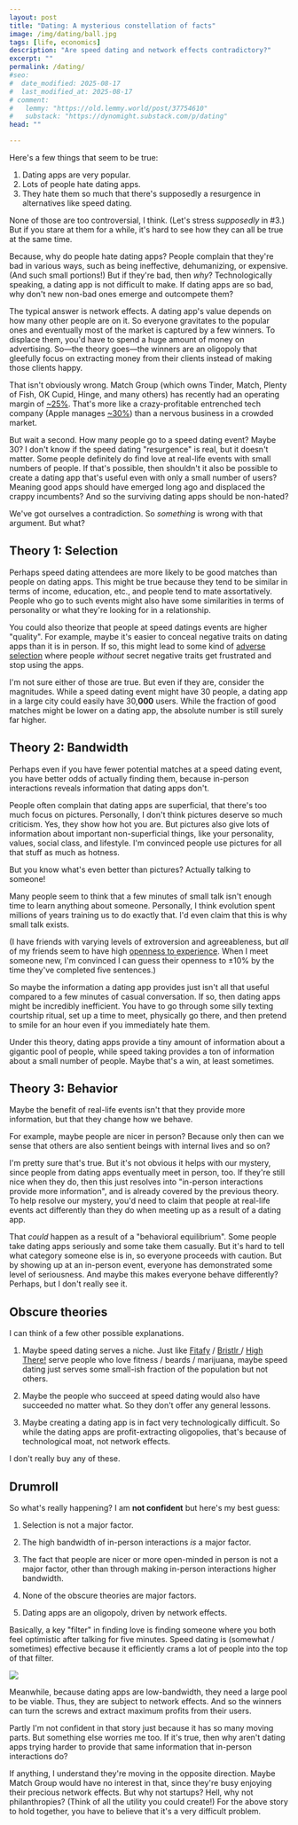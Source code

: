 ```yaml
---
layout: post
title: "Dating: A mysterious constellation of facts"
image: /img/dating/ball.jpg
tags: [life, economics]
description: "Are speed dating and network effects contradictory?"
excerpt: ""
permalink: /dating/
#seo:
#  date_modified: 2025-08-17
#  last_modified_at: 2025-08-17
# comment:
#   lemmy: "https://old.lemmy.world/post/37754610"
#   substack: "https://dynomight.substack.com/p/dating"
head: ""

---
```


Here's a few things that seem to be true:

1. Dating apps are very popular.
2. Lots of people hate dating apps.
3. They hate them so much that there's supposedly a resurgence in alternatives like speed dating.

None of those are too controversial, I think. (Let's stress *supposedly* in #3.) But if you stare at them for a while, it's hard to see how they can all be true at the same time.

Because, why do people hate dating apps? People complain that they're bad in various ways, such as being ineffective, dehumanizing, or expensive. (And such small portions!) But if they're bad, then *why*? Technologically speaking, a dating app is not difficult to make. If dating apps are so bad, why don't new non-bad ones emerge and outcompete them?

The typical answer is network effects. A dating app's value depends on how many other people are on it. So everyone gravitates to the popular ones and eventually most of the market is captured by a few winners. To displace them, you'd have to spend a huge amount of money on advertising. So—the theory goes—the winners are an oligopoly that gleefully focus on extracting money from their clients instead of making those clients happy.

That isn't obviously wrong. Match Group (which owns Tinder, Match, Plenty of Fish, OK Cupid, Hinge, and many others) has recently had an operating margin of [~25%](https://www.macrotrends.net/stocks/charts/MTCH/match-group/operating-margin). That's more like a crazy-profitable entrenched tech company (Apple manages [~30%](https://www.macrotrends.net/stocks/charts/AAPL/apple/operating-margin)) than a nervous business in a crowded market.

But wait a second. How many people go to a speed dating event? Maybe 30? I don't know if the speed dating "resurgence" is real, but it doesn't matter. Some people definitely do find love at real-life events with small numbers of people. If that's possible, then shouldn't it also be possible to create a dating app that's useful even with only a small number of users? Meaning good apps should have emerged long ago and displaced the crappy incumbents? And so the surviving dating apps should be non-hated?

We've got ourselves a contradiction. So *something* is wrong with that argument. But what?

## Theory 1: Selection

Perhaps speed dating attendees are more likely to be good matches than people on dating apps. This might be true because they tend to be similar in terms of income, education, etc., and people tend to mate assortatively. People who go to such events might also have some similarities in terms of personality or what they're looking for in a relationship.

You could also theorize that people at speed datings events are higher "quality". For example, maybe it's easier to conceal negative traits on dating apps than it is in person. If so, this might lead to some kind of [adverse selection](https://en.wikipedia.org/wiki/Adverse_selection) where people *without* secret negative traits get frustrated and stop using the apps.

I'm not sure either of those are true. But even if they are, consider the magnitudes. While a speed dating event might have 30 people, a dating app in a large city could easily have 30,**000** users. While the fraction of good matches might be lower on a dating app, the absolute number is still surely far higher.

## Theory 2: Bandwidth

Perhaps even if you have fewer potential matches at a speed dating event, you have better odds of actually finding them, because in-person interactions reveals information that dating apps don't.

People often complain that dating apps are superficial, that there's too much focus on pictures. Personally, I don't think pictures deserve so much criticism. Yes, they show how hot you are. But pictures also give lots of information about important non-superficial things, like your personality, values, social class, and lifestyle. I'm convinced people use pictures for all that stuff as much as hotness.

But you know what's even better than pictures? Actually talking to someone!

Many people seem to think that a few minutes of small talk isn't enough time to learn anything about someone. Personally, I think evolution spent millions of years training us to do exactly that. I'd even claim that this is why small talk exists.

(I have friends with varying levels of extroversion and agreeableness, but *all* of my friends seem to have high [openness to experience](https://en.wikipedia.org/wiki/Openness_to_experience). When I meet someone new, I'm convinced I can guess their openness to ±10% by the time they've completed five sentences.)

So maybe the information a dating app provides just isn't all that useful compared to a few minutes of casual conversation. If so, then dating apps might be incredibly inefficient. You have to go through some silly texting courtship ritual, set up a time to meet, physically go there, and then pretend to smile for an hour even if you immediately hate them.

Under this theory, dating apps provide a tiny amount of information about a gigantic pool of people, while speed taking provides a ton of information about a small number of people. Maybe that's a win, at least sometimes.

## Theory 3: Behavior

Maybe the benefit of real-life events isn't that they provide more information, but that they change how we behave.

For example, maybe people are nicer in person? Because only then can we sense that others are also sentient beings with internal lives and so on?

I'm pretty sure that's true. But it's not obvious it helps with our mystery, since people from dating apps eventually meet in person, too. If they're still nice when they do, then this just resolves into "in-person interactions provide more information", and is already covered by the previous theory. To help resolve our mystery, you'd need to claim that people at real-life events act differently than they do when meeting up as a result of a dating app.

That *could* happen as a result of a "behavioral equilibrium". Some people take dating apps seriously and some take them casually. But it's hard to tell what category someone else is in, so everyone proceeds with caution. But by showing up at an in-person event, everyone has demonstrated some level of seriousness. And maybe this makes everyone behave differently? Perhaps, but I don't really see it.

## Obscure theories

I can think of a few other possible explanations.

1. Maybe speed dating serves a niche. Just like [Fitafy](https://fitafy.com/) / [Bristlr ](https://www.bristlr.com/) / [High There!](https://highthere.com/) serve people who love fitness / beards / marijuana, maybe speed dating just serves some small-ish fraction of the population but not others.

2. Maybe the people who succeed at speed dating would also have succeeded no matter what. So they don't offer any general lessons.

3. Maybe creating a dating app is in fact very technologically difficult. So while the dating apps are profit-extracting oligopolies, that's because of technological moat, not network effects.

I don't really buy any of these.

## Drumroll

So what's really happening? I am **not confident** but here's my best guess:

1. Selection is not a major factor.

2. The high bandwidth of in-person interactions *is* a major factor.

3. The fact that people are nicer or more open-minded in person is not a major factor, other than through making in-person interactions higher bandwidth.

4. None of the obscure theories are major factors.

5. Dating apps are an oligopoly, driven by network effects.

Basically, a key "filter" in finding love is finding someone where you both feel optimistic after talking for five minutes. Speed dating is (somewhat / sometimes) effective because it efficiently crams a lot of people into the top of that filter.

![](/img/dating/funnel.svg)

Meanwhile, because dating apps are low-bandwidth, they need a large pool to be viable. Thus, they are subject to network effects. And so the winners can turn the screws and extract maximum profits from their users.

Partly I'm not confident in that story just because it has so many moving parts. But something else worries me too. If it's true, then why aren't dating apps trying harder to provide that same information that in-person interactions do?

If anything, I understand they're moving in the opposite direction. Maybe Match Group would have no interest in that, since they're busy enjoying their precious network effects. But why not startups? Hell, why not philanthropies? (Think of all the utility you could create!) For the above story to hold together, you have to believe that it's a very difficult problem.